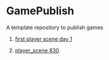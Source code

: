 # GamePublish
A template repository to publish games

1. [first player scene day 1](coin-dash)

2. [player_scene 830](player_scene_830)
